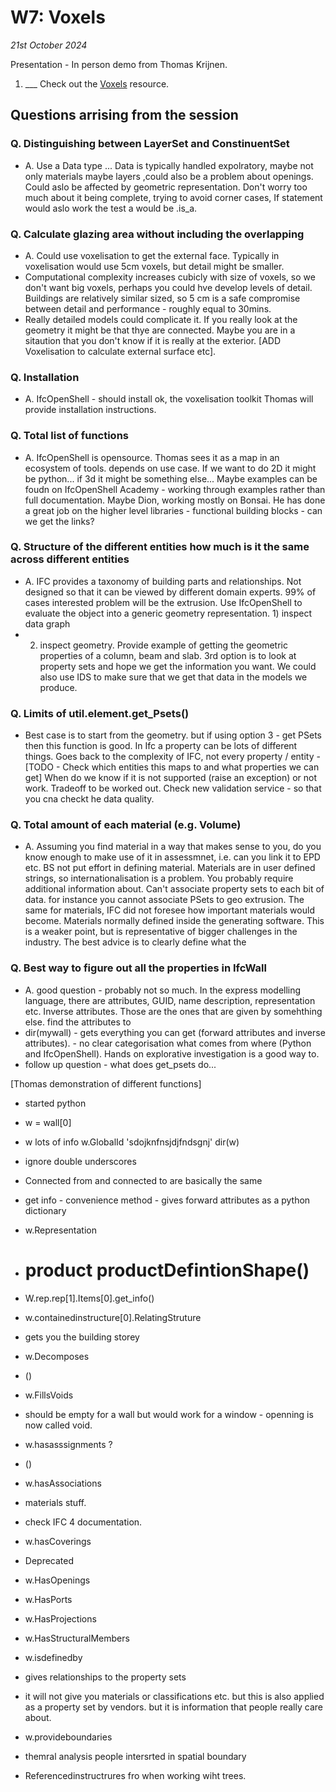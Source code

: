# W7: Voxels

*21st October 2024*

Presentation - In person demo from Thomas Krijnen.

1. ___ Check out the [Voxels] resource.

## Questions arrising from the session

### Q. Distinguishing between LayerSet and ConstinuentSet
* A. Use a Data type ... Data is typically handled expolratory, maybe not only materials maybe layers ,could also be a problem about openings. Could aslo be affected by geometric representation. Don't worry too much about it being complete, trying to avoid corner cases, If statement would aslo work
the test a would be .is_a. 

### Q. Calculate glazing area without including the overlapping
* A. Could use voxelisation to get the external face. Typically in voxelisation would use 5cm voxels, but detail might be smaller.
* Computational complexity increases cubicly with size of voxels, so we don't want big voxels, perhaps you could hve develop levels of detail. Buildings are relatively similar sized, so 5 cm is a safe compromise between detail and performance - roughly equal to 30mins.
* Really detailed models could complicate it. If you really look at the geometry it might be that thye are connected. Maybe you are in a sitaution that you don't know if it is really at the exterior. [ADD Voxelisation to calculate external surface etc].

### Q. Installation
* A. IfcOpenShell - should install ok, the voxelisation toolkit Thomas will provide installation instructions.

### Q. Total list of functions
* A. IfcOpenShell is opensource. Thomas sees it as a map in an ecosystem of tools. depends on use case. If we want to do 2D it might be python... if 3d it might be something else... Maybe examples can be foudn on IfcOpenShell Academy - working through examples rather than full documentation. Maybe Dion, working mostly on Bonsai. He has done a great job on the higher level libraries - functional building blocks - can we get the links?

### Q. Structure of the different entities how much is it the same across different entities
* A. IFC provides a taxonomy of building parts and relationships. Not designed so that it can be viewed by different domain experts. 99% of cases interested problem will be the extrusion. Use IfcOpenShell to evaluate the object into a generic geometry representation. 1) inspect data graph
* 2) inspect geometry. Provide example of getting the geometric properties of a column, beam and slab. 3rd option is to look at property sets and hope we get the information you want. We could also use IDS to make sure that we get that data in the models we produce.

### Q. Limits of util.element.get_Psets()
* Best case is to start from the geometry. but if using option 3 - get PSets then this function is good. In Ifc a property can be lots of different things. Goes back to the complexity of IFC, not every property / entity - [TODO - Check which entities this maps to and what properties we can get] When do we know if it is not supported (raise an exception) or not work. Tradeoff to be worked out. Check new validation service - so that you cna checkt he data quality.

### Q. Total amount of each material (e.g. Volume)
* A. Assuming you find material in a way that makes sense to you, do you know enough to make use of it in assessmnet, i.e. can you link it to EPD etc. BS not put effort in defining material. Materials are in user defined strings, so internationalisation is a problem. You probably require additional information about. Can't associate property sets to each bit of data. for instance you cannot associate PSets to geo extrusion. The same for materials, IFC did not foresee how important materials would become. Materials normally defined inside the generating software. This is a weaker point, but is representative of bigger challenges in the industry. The best advice is to clearly define what the

### Q. Best way to figure out all the properties in IfcWall
* A. good question - probably not so much. In the express modelling language, there are attributes, GUID, name description, representation etc. Inverse attributes. Those are the ones that are given by somehthing else. find the attributes to
* dir(mywall) - gets everything you can get (forward attributes and inverse attributes). - no clear categorisation what comes from where (Python and IfcOpenShell). Hands on explorative investigation is a good way to.
* follow up question - what does get_psets do...

[Thomas demonstration of different functions]
* started python
* w = wall[0]
* w
  lots of info
  w.GlobalId
  'sdojknfnsjdjfndsgnj'
  dir(w)
* ignore double underscores
* Connected from and connected to are basically the same
* get info - convenience method - gives forward attributes as a python dictionary
* w.Representation
* # product productDefintionShape()
* W.rep.rep[1].Items[0].get_info()
* w.containedinstructure[0].RelatingStruture
* gets you the building storey
* w.Decomposes
* ()
* w.FillsVoids
* should be empty for a wall but would work for a window - openning is now called void.
* w.hasasssignments ?
* ()
* w.hasAssociations
* materials stuff.
* check IFC 4 documentation.
* w.hasCoverings
* Deprecated
* w.HasOpenings
* w.HasPorts
* w.HasProjections
* w.HasStructuralMembers

* w.isdefinedby
* gives relationships to the property sets

* it will not give you materials or classifications etc. but this is also applied as a property set by vendors. but it is information that people really care about.
* w.provideboundaries
* themral analysis people intersrted in spatial boundary
* Referencedinstructrures fro when working wiht trees. 

[Voxels]: /Concepts/Voxel.md

<!--
TOOL IFC.js / IfcOpenShell
1. ___ Meta Draw - [SVG]
3. ___ [IFC.js](/Concepts/IFC.js)

### In Class Activity
* [SVG] Drawing Exercise


[SVG]: /Concepts/SVG
-->
